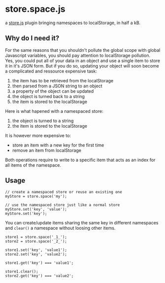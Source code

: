 store.space.js
==============

a [store.js](https://github.com/marcuswestin/store.js) plugin bringing namespaces to localStorage, in half a kB.

Why do I need it?
------------------------

For the same reasons that you shouldn't pollute the global scope with global Javascript variables,
you should pay attention to localStorage pollution.  
Yes, you could put all of your data in an object and use a single item to store it in it's JSON form.
But if you do so, updating your object will soon become a complicated and ressource expensive task:

1. the item has to be retrieved from the localStorage
2. then parsed from a JSON string to an object
3. a property of the object can be updated
4. the object is turned back to a string
5. the item is stored to the localStorage

Here is what hapened with a namespaced store:

1. the object is turned to a string
2. the item is stored to the localStorage

It is however more expensive to:

- store an item with a new key for the first time
- remove an item from localStorage

Both operations require to write to a specific item that acts as an index for all items of the namespace.

Usage
-----

	// create a namespaced store or reuse an existing one
	myStore = store.space('my');
	
	// use the namespaced store just like a normal store
	myStore.set('key', 'value');
	myStore.set('key');

You can create/update items sharing the same key in different namespaces and `clear()` a namespace without loosing other items.

	store1 = store.space('_1_');
	store2 = store.space('_2_');
	
	store1.set('key', 'value1');
	store2.set('key', 'value2');
	
	store1.get('key') === 'value1';
	
	store1.clear();
	store2.get('key') === 'value2';